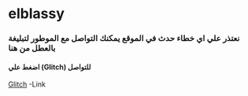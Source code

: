 # elblassy 

### نعتذر علي اي خطاء حدث في الموقع يمكنك التواصل مع الموطور لتبليغة بالعطل من هنا

#### اضغط علي (Glitch) للتواصل
[Glitch](https://glitch-eg.github.io/G.Link) -Link
